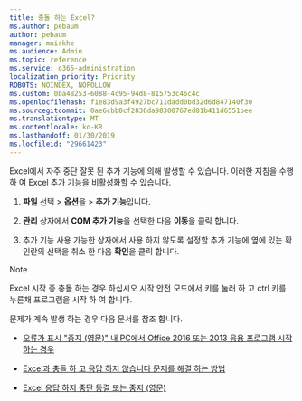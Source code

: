 ```yaml
---
title: 충돌 하는 Excel?
ms.author: pebaum
author: pebaum
manager: mnirkhe
ms.audience: Admin
ms.topic: reference
ms.service: o365-administration
localization_priority: Priority
ROBOTS: NOINDEX, NOFOLLOW
ms.custom: 0ba48253-6088-4c95-94d8-815753c46c4c
ms.openlocfilehash: f1e83d9a3f4927bc711dadd0bd32d6d847140f30
ms.sourcegitcommit: 0ae6cbb8cf2836da98300767ed81b411d6551bee
ms.translationtype: MT
ms.contentlocale: ko-KR
ms.lasthandoff: 01/30/2019
ms.locfileid: "29661423"
---
```

Excel에서 자주 중단 잘못 된 추가 기능에 의해 발생할 수 있습니다. 이러한 지침을 수행 하 여 Excel 추가 기능을 비활성화할 수 있습니다.
  
1. **파일** 선택 \> **옵션**을 \> **추가 기능**입니다.
    
2. **관리** 상자에서 **COM 추가 기능**을 선택한 다음 **이동**을 클릭 합니다.
    
3. 추가 기능 사용 가능한 상자에서 사용 하지 않도록 설정할 추가 기능에 옆에 있는 확인란의 선택을 취소 한 다음 **확인**을 클릭 합니다.
    
> [!NOTE]
> Excel 시작 중 충돌 하는 경우 하십시오 시작 안전 모드에서 키를 눌러 하 고 ctrl 키를 누른채 프로그램을 시작 하 여 합니다. 
  
문제가 계속 발생 하는 경우 다음 문서를 참조 합니다.
  
- [오류가 표시 "중지 (영문)" 내 PC에서 Office 2016 또는 2013 응용 프로그램 시작 하는 경우](https://support.office.com/article/52bd7985-4e99-4a35-84c8-2d9b8301a2fa.aspx)
    
- [Excel과 충돌 하 고 응답 하지 않습니다 문제를 해결 하는 방법](https://support.microsoft.com/help/2758592/how-to-troubleshoot-crashing-and-not-responding-issues-with-excel)
    
- [Excel 응답 하지 중단 동결 또는 중지 (영문)](https://support.office.com/article/37e7d3c9-9e84-40bf-a805-4ca6853a1ff4.aspx)
    
